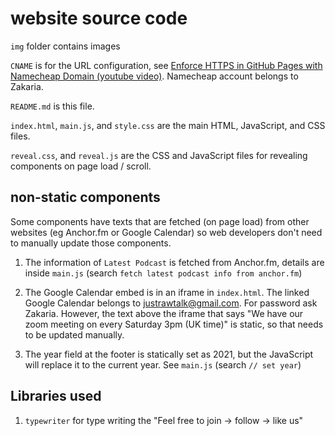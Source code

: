 # website source code

`img` folder contains images

`CNAME` is for the URL configuration, see [Enforce HTTPS in GitHub Pages with Namecheap Domain (youtube video)](https://www.youtube.com/watch?v=FBtehan5DAo&list=LL). Namecheap account belongs to Zakaria.

`README.md` is this file.

`index.html`, `main.js`, and `style.css` are the main HTML, JavaScript, and CSS files.

`reveal.css`, and `reveal.js` are the CSS and JavaScript files for revealing components on page load / scroll.

## non-static components
Some components have texts that are fetched (on page load) from other websites (eg Anchor.fm or Google Calendar) so web developers don't need to manually update those components.

1. The information of `Latest Podcast` is fetched from Anchor.fm, details are inside `main.js` (search `fetch latest podcast info from anchor.fm`)

2. The Google Calendar embed is in an iframe in `index.html`. The linked Google Calendar belongs to justrawtalk@gmail.com. For password ask Zakaria. However, the text above the iframe that says "We have our zoom meeting on every Saturday 3pm (UK time)" is static, so that needs to be updated manually.

3. The year field at the footer is statically set as 2021, but the JavaScript will replace it to the current year. See `main.js` (search `// set year`)

## Libraries used
1. `typewriter` for type writing the "Feel free to join -> follow -> like us"
